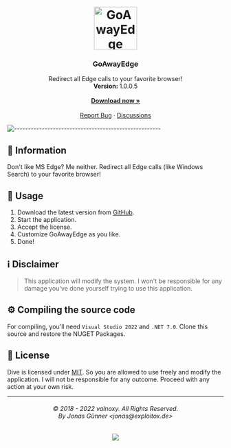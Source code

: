 <h1 align="center"><br><img src="https://dl.exploitox.de/other/GoAwayEdge.png" alt="GoAwayEdge Logo" width=100></h1>

<h3 align="center">GoAwayEdge</h3>
<p align="center">
    Redirect all Edge calls to your favorite browser! 
    <br />
    <strong>Version: </strong>1.0.0.5
    <br />
    <br />
    <a href="https://github.com/valnoxy/GoAwayEdge/releases"><strong>Download now »</strong></a>
    <br />
    <br />
    <a href="https://github.com/valnoxy/GoAwayEdge/issues">Report Bug</a>
    ·
    <a href="https://github.com/valnoxy/GoAwayEdge/discussions/">Discussions</a>
  </p>
</p>

![-----------------------------------------------------](https://dl.exploitox.de/t440p-oc/rainbow.png)

## 🔔 Information
Don't like MS Edge? Me neither. Redirect all Edge calls (like Windows Search) to your favorite browser! 

## 🔧 Usage
1. Download the latest version from [GitHub](https://github.com/valnoxy/GoAwayEdge/releases).
2. Start the application.
3. Accept the license.
4. Customize GoAwayEdge as you like.
5. Done!


## ℹ️ Disclaimer
> This application will modify the system. I won't be responsible for any damage you've done yourself trying to use this application.

## ⚙️ Compiling the source code
For compiling, you'll need ```Visual Studio 2022``` and ```.NET 7.0```.
Clone this source and restore the NUGET Packages.

## 🧾 License
Dive is licensed under [MIT](https://github.com/valnoxy/GoAwayEdge/blob/main/LICENSE). So you are allowed to use freely and modify the application. I will not be responsible for any outcome. Proceed with any action at your own risk.

<hr>
<h6 align="center">© 2018 - 2022 valnoxy. All Rights Reserved. 
<br>
By Jonas Günner &lt;jonas@exploitox.de&gt;</h6>
<p align="center">
	<a href="https://github.com/valnoxy/GoAwayEdge/blob/main/LICENSE"><img src="https://img.shields.io/static/v1.svg?style=for-the-badge&label=License&message=MIT&logoColor=d9e0ee&colorA=363a4f&colorB=b7bdf8"/></a>
</p